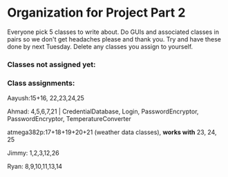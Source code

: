 # Organization for Project Part 2
Everyone pick 5 classes to write about. Do GUIs and associated classes in pairs so we don't get headaches please and thank you. Try and have these done by next Tuesday.
Delete any classes you assign to yourself.

### Classes not assigned yet:


### Class assignments:
Aayush:15+16, 22,23,24,25

Ahmad: 4,5,6,7,21 | CredentialDatabase, Login, PasswordEncryptor, PasswordEncryptor, TemperatureConverter

atmega382p:17+18+19+20+21 (weather data classes), **works with** 23, 24, 25

Jimmy: 1,2,3,12,26

Ryan: 8,9,10,11,13,14

